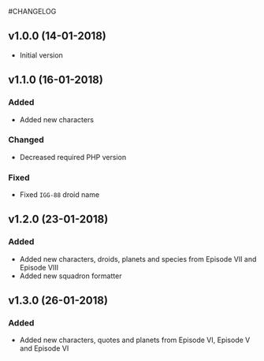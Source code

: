 #CHANGELOG

## v1.0.0 (14-01-2018)
* Initial version

## v1.1.0 (16-01-2018)

### Added
* Added new characters

### Changed
* Decreased required PHP version

### Fixed
* Fixed `IGG-88` droid name

## v1.2.0 (23-01-2018)

### Added
* Added new characters, droids, planets and species from Episode VII and Episode VIII
* Added new squadron formatter

## v1.3.0 (26-01-2018)

### Added
* Added new characters, quotes and planets from Episode VI, Episode V and Episode VI

